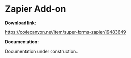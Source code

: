 # Zapier Add-on

**Download link:**

https://codecanyon.net/item/super-forms-zapier/19483649


**Documentation:**

Documentation under construction...
